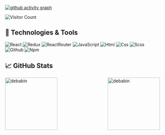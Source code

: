 [![github activity graph](https://github-readme-activity-graph.cyclic.app/graph?username=paintdrip&theme=github-compact)](https://github.com/ashutosh00710/github-readme-activity-graph)

![Visitor Count](https://visitor-badge.glitch.me/badge?page_id=paintdrip)

## 🔧 Technologies & Tools

![React](https://img.shields.io/badge/React-20232A?style=for-the-badge&logo=react)
![Redux](https://img.shields.io/badge/Redux-20232A?style=for-the-badge&logo=redux&logoColor=7749BD)
![ReactRouter](https://img.shields.io/badge/React_Router-20232A?style=for-the-badge&logo=react-router)
![JavaScript](https://img.shields.io/badge/JavaScript-20232A?style=for-the-badge&logo=javascript)
![Html](https://img.shields.io/badge/HTML5-20232A?style=for-the-badge&logo=html5)
![Css](https://img.shields.io/badge/CSS3-20232A?style=for-the-badge&logo=css3&logoColor=369AD6)
![Scss](https://img.shields.io/badge/scss-20232A?style=for-the-badge&logo=sass)
![Github](https://img.shields.io/badge/github-20232A?style=for-the-badge&logo=github)
![Npm](https://img.shields.io/badge/npm-20232A?style=for-the-badge&logo=npm)  

## &#x1f4c8; GitHub Stats

<a>
  <img src="https://github-readme-stats.vercel.app/api/top-langs?username=paintdrip&show_icons=true&locale=en&layout=compact&theme=react" alt="debabin" align="right" height="170px" />
  <img src="https://github-readme-stats.vercel.app/api?username=paintdrip&show_icons=true&theme=react&count_private=true&include_all_commits=true" alt="debabin" align="left" height="170px" />
</a>


